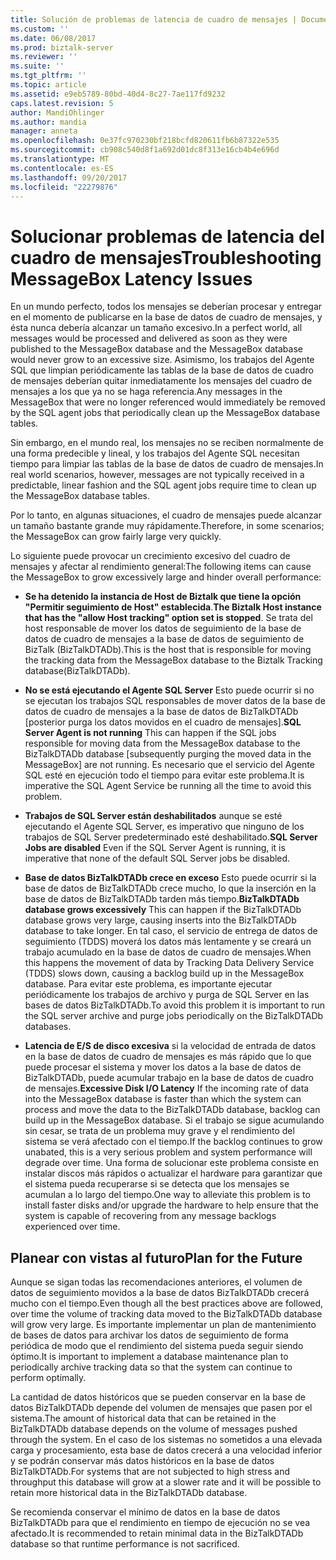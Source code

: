 ```yaml
---
title: Solución de problemas de latencia de cuadro de mensajes | Documentos de Microsoft
ms.custom: ''
ms.date: 06/08/2017
ms.prod: biztalk-server
ms.reviewer: ''
ms.suite: ''
ms.tgt_pltfrm: ''
ms.topic: article
ms.assetid: e9eb5789-80bd-40d4-8c27-7ae117fd9232
caps.latest.revision: 5
author: MandiOhlinger
ms.author: mandia
manager: anneta
ms.openlocfilehash: 0e37fc970230bf218bcfd820611fb6b87322e535
ms.sourcegitcommit: cb908c540d8f1a692d01dc8f313e16cb4b4e696d
ms.translationtype: MT
ms.contentlocale: es-ES
ms.lasthandoff: 09/20/2017
ms.locfileid: "22279876"
---
```

# <a name="troubleshooting-messagebox-latency-issues"></a><span data-ttu-id="eb8bb-102">Solucionar problemas de latencia del cuadro de mensajes</span><span class="sxs-lookup"><span data-stu-id="eb8bb-102">Troubleshooting MessageBox Latency Issues</span></span>
<span data-ttu-id="eb8bb-103">En un mundo perfecto, todos los mensajes se deberían procesar y entregar en el momento de publicarse en la base de datos de cuadro de mensajes, y ésta nunca debería alcanzar un tamaño excesivo.</span><span class="sxs-lookup"><span data-stu-id="eb8bb-103">In a perfect world, all messages would be processed and delivered as soon as they were published to the MessageBox database and the MessageBox database would never grow to an excessive size.</span></span> <span data-ttu-id="eb8bb-104">Asimismo, los trabajos del Agente SQL que limpian periódicamente las tablas de la base de datos de cuadro de mensajes deberían quitar inmediatamente los mensajes del cuadro de mensajes a los que ya no se haga referencia.</span><span class="sxs-lookup"><span data-stu-id="eb8bb-104">Any messages in the MessageBox that were no longer referenced would immediately be removed by the SQL agent jobs that periodically clean up the MessageBox database tables.</span></span>  
  
 <span data-ttu-id="eb8bb-105">Sin embargo, en el mundo real, los mensajes no se reciben normalmente de una forma predecible y lineal, y los trabajos del Agente SQL necesitan tiempo para limpiar las tablas de la base de datos de cuadro de mensajes.</span><span class="sxs-lookup"><span data-stu-id="eb8bb-105">In real world scenarios, however, messages are not typically received in a predictable, linear fashion and the SQL agent jobs require time to clean up the MessageBox database tables.</span></span>  
  
 <span data-ttu-id="eb8bb-106">Por lo tanto, en algunas situaciones, el cuadro de mensajes puede alcanzar un tamaño bastante grande muy rápidamente.</span><span class="sxs-lookup"><span data-stu-id="eb8bb-106">Therefore, in some scenarios; the MessageBox can grow fairly large very quickly.</span></span>  
  
 <span data-ttu-id="eb8bb-107">Lo siguiente puede provocar un crecimiento excesivo del cuadro de mensajes y afectar al rendimiento general:</span><span class="sxs-lookup"><span data-stu-id="eb8bb-107">The following items can cause the MessageBox to grow excessively large and hinder overall performance:</span></span>  
  
-   <span data-ttu-id="eb8bb-108">**Se ha detenido la instancia de Host de Biztalk que tiene la opción "Permitir seguimiento de Host" establecida**.</span><span class="sxs-lookup"><span data-stu-id="eb8bb-108">**The Biztalk Host instance that has the "allow Host tracking" option set is stopped**.</span></span> <span data-ttu-id="eb8bb-109">Se trata del host responsable de mover los datos de seguimiento de la base de datos de cuadro de mensajes a la base de datos de seguimiento de BizTalk (BizTalkDTADb).</span><span class="sxs-lookup"><span data-stu-id="eb8bb-109">This is the host that is responsible for moving the tracking data from the MessageBox database to the Biztalk Tracking database(BizTalkDTADb).</span></span>  
  
-   <span data-ttu-id="eb8bb-110">**No se está ejecutando el Agente SQL Server** Esto puede ocurrir si no se ejecutan los trabajos SQL responsables de mover datos de la base de datos de cuadro de mensajes a la base de datos de BizTalkDTADb [posterior purga los datos movidos en el cuadro de mensajes].</span><span class="sxs-lookup"><span data-stu-id="eb8bb-110">**SQL Server Agent is not running** This can happen if the SQL jobs responsible for moving data from the MessageBox database to the BizTalkDTADb database [subsequently purging the moved data in the MessageBox] are not running.</span></span> <span data-ttu-id="eb8bb-111">Es necesario que el servicio del Agente SQL esté en ejecución todo el tiempo para evitar este problema.</span><span class="sxs-lookup"><span data-stu-id="eb8bb-111">It is imperative the SQL Agent Service be running all the time to avoid this problem.</span></span>  
  
-   <span data-ttu-id="eb8bb-112">**Trabajos de SQL Server están deshabilitados** aunque se esté ejecutando el Agente SQL Server, es imperativo que ninguno de los trabajos de SQL Server predeterminado esté deshabilitado.</span><span class="sxs-lookup"><span data-stu-id="eb8bb-112">**SQL Server Jobs are disabled** Even if the SQL Server Agent is running, it is imperative that none of the default SQL Server jobs be disabled.</span></span>  
  
-   <span data-ttu-id="eb8bb-113">**Base de datos BizTalkDTADb crece en exceso** Esto puede ocurrir si la base de datos de BizTalkDTADb crece mucho, lo que la inserción en la base de datos de BizTalkDTADb tarden más tiempo.</span><span class="sxs-lookup"><span data-stu-id="eb8bb-113">**BizTalkDTADb database grows excessively** This can happen if the BizTalkDTADb database grows very large, causing inserts into the BizTalkDTADb database to take longer.</span></span> <span data-ttu-id="eb8bb-114">En tal caso, el servicio de entrega de datos de seguimiento (TDDS) moverá los datos más lentamente y se creará un trabajo acumulado en la base de datos de cuadro de mensajes.</span><span class="sxs-lookup"><span data-stu-id="eb8bb-114">When this happens the movement of data by Tracking Data Delivery Service (TDDS) slows down, causing a backlog build up in the MessageBox database.</span></span> <span data-ttu-id="eb8bb-115">Para evitar este problema, es importante ejecutar periódicamente los trabajos de archivo y purga de SQL Server en las bases de datos BizTalkDTADb.</span><span class="sxs-lookup"><span data-stu-id="eb8bb-115">To avoid this problem it is important to run the SQL server archive and purge jobs periodically on the BizTalkDTADb databases.</span></span>  
  
-   <span data-ttu-id="eb8bb-116">**Latencia de E/S de disco excesiva** si la velocidad de entrada de datos en la base de datos de cuadro de mensajes es más rápido que lo que puede procesar el sistema y mover los datos a la base de datos de BizTalkDTADb, puede acumular trabajo en la base de datos de cuadro de mensajes.</span><span class="sxs-lookup"><span data-stu-id="eb8bb-116">**Excessive Disk I/O Latency** If the incoming rate of data into the MessageBox database is faster than which the system can process and move the data to the BizTalkDTADb database, backlog can build up in the MessageBox database.</span></span> <span data-ttu-id="eb8bb-117">Si el trabajo se sigue acumulando sin cesar, se trata de un problema muy grave y el rendimiento del sistema se verá afectado con el tiempo.</span><span class="sxs-lookup"><span data-stu-id="eb8bb-117">If the backlog continues to grow unabated, this is a very serious problem and system performance will degrade over time.</span></span> <span data-ttu-id="eb8bb-118">Una forma de solucionar este problema consiste en instalar discos más rápidos o actualizar el hardware para garantizar que el sistema pueda recuperarse si se detecta que los mensajes se acumulan a lo largo del tiempo.</span><span class="sxs-lookup"><span data-stu-id="eb8bb-118">One way to alleviate this problem is to install faster disks and/or upgrade the hardware to help ensure that the system is capable of recovering from any message backlogs experienced over time.</span></span>  
  
## <a name="plan-for-the-future"></a><span data-ttu-id="eb8bb-119">Planear con vistas al futuro</span><span class="sxs-lookup"><span data-stu-id="eb8bb-119">Plan for the Future</span></span>  
 <span data-ttu-id="eb8bb-120">Aunque se sigan todas las recomendaciones anteriores, el volumen de datos de seguimiento movidos a la base de datos BizTalkDTADb crecerá mucho con el tiempo.</span><span class="sxs-lookup"><span data-stu-id="eb8bb-120">Even though all the best practices above are followed, over time the volume of tracking data moved to the BizTalkDTADb database will grow very large.</span></span> <span data-ttu-id="eb8bb-121">Es importante implementar un plan de mantenimiento de bases de datos para archivar los datos de seguimiento de forma periódica de modo que el rendimiento del sistema pueda seguir siendo óptimo.</span><span class="sxs-lookup"><span data-stu-id="eb8bb-121">It is important to implement a database maintenance plan to periodically archive tracking data so that the system can continue to perform optimally.</span></span>  
  
 <span data-ttu-id="eb8bb-122">La cantidad de datos históricos que se pueden conservar en la base de datos BizTalkDTADb depende del volumen de mensajes que pasen por el sistema.</span><span class="sxs-lookup"><span data-stu-id="eb8bb-122">The amount of historical data that can be retained in the BizTalkDTADb database depends on the volume of messages pushed through the system.</span></span> <span data-ttu-id="eb8bb-123">En el caso de los sistemas no sometidos a una elevada carga y procesamiento, esta base de datos crecerá a una velocidad inferior y se podrán conservar más datos históricos en la base de datos BizTalkDTADb.</span><span class="sxs-lookup"><span data-stu-id="eb8bb-123">For systems that are not subjected to high stress and throughput this database will grow at a slower rate and it will be possible to retain more historical data in the BizTalkDTADb database.</span></span>  
  
 <span data-ttu-id="eb8bb-124">Se recomienda conservar el mínimo de datos en la base de datos BizTalkDTADb para que el rendimiento en tiempo de ejecución no se vea afectado.</span><span class="sxs-lookup"><span data-stu-id="eb8bb-124">It is recommended to retain minimal data in the BizTalkDTADb database so that runtime performance is not sacrificed.</span></span>